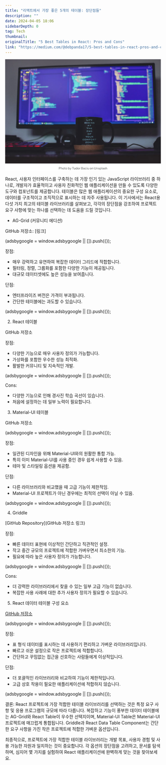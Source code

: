 ```yaml
---
title: "리액트에서 가장 좋은 5개의 테이블: 장단점들"
description: ""
date: 2024-04-05 18:06
sidebarDepth: 0
tag: Tech
thumbnail: 
originalTitle: "5 Best Tables in React: Pros and Cons"
link: "https://medium.com/@debpanda17/5-best-tables-in-react-pros-and-cons-5c5d08cfe69a"
---
```



![React에서 가장 좋은 테이블 5선: 장단점](./img/5BestTablesinReactProsandCons_0.png)

React, 사용자 인터페이스를 구축하는 데 가장 인기 있는 JavaScript 라이브러리 중 하나로, 개발자가 효율적이고 사용자 친화적인 웹 애플리케이션을 만들 수 있도록 다양한 도구와 컴포넌트를 제공합니다. 테이블은 많은 웹 애플리케이션의 중요한 구성 요소로, 데이터를 구조적이고 조직적으로 표시하는 데 자주 사용됩니다. 이 기사에서는 React용 다섯 가지 최고의 테이블 라이브러리를 살펴보고, 각각의 장단점을 강조하여 프로젝트 요구 사항에 맞는 하나를 선택하는 데 도움을 드릴 것입니다.

- AG-Grid (커뮤니티 에디션)

GitHub 저장소: [링크]

<!-- ui-log 수평형 -->
<ins class="adsbygoogle"
  style="display:block"
  data-ad-client="ca-pub-4877378276818686"
  data-ad-slot="9743150776"
  data-ad-format="auto"
  data-full-width-responsive="true"></ins>
<component is="script">
(adsbygoogle = window.adsbygoogle || []).push({});
</component>

장점:

- 매우 강력하고 유연하여 복잡한 데이터 그리드에 적합합니다.
- 필터링, 정렬, 그룹화를 포함한 다양한 기능이 제공됩니다.
- 대규모 데이터셋에도 높은 성능을 보여줍니다.

단점:

- 엔터프라이즈 버전은 가격이 부과됩니다.
- 간단한 테이블에는 과도할 수 있습니다.

<!-- ui-log 수평형 -->
<ins class="adsbygoogle"
  style="display:block"
  data-ad-client="ca-pub-4877378276818686"
  data-ad-slot="9743150776"
  data-ad-format="auto"
  data-full-width-responsive="true"></ins>
<component is="script">
(adsbygoogle = window.adsbygoogle || []).push({});
</component>

2. React 테이블

GitHub 저장소

장점:

- 다양한 기능으로 매우 사용자 정의가 가능합니다.
- 가상화를 포함한 우수한 성능 최적화.
- 활발한 커뮤니티 및 지속적인 개발.

<!-- ui-log 수평형 -->
<ins class="adsbygoogle"
  style="display:block"
  data-ad-client="ca-pub-4877378276818686"
  data-ad-slot="9743150776"
  data-ad-format="auto"
  data-full-width-responsive="true"></ins>
<component is="script">
(adsbygoogle = window.adsbygoogle || []).push({});
</component>

Cons:

- 다양한 기능으로 인해 경사진 학습 곡선이 있습니다.
- 처음에 설정하는 데 일부 노력이 필요합니다.

3. Material-UI 테이블

GitHub 저장소

<!-- ui-log 수평형 -->
<ins class="adsbygoogle"
  style="display:block"
  data-ad-client="ca-pub-4877378276818686"
  data-ad-slot="9743150776"
  data-ad-format="auto"
  data-full-width-responsive="true"></ins>
<component is="script">
(adsbygoogle = window.adsbygoogle || []).push({});
</component>

장점:

- 일관된 디자인을 위해 Material-UI와의 원활한 통합 가능.
- 특히 이미 Material-UI를 사용 중인 경우 쉽게 사용할 수 있음.
- 테마 및 스타일링 옵션을 제공함.

단점:

- 다른 라이브러리와 비교했을 때 고급 기능이 제한적임.
- Material-UI 프로젝트가 아닌 경우에는 최적의 선택이 아닐 수 있음.

<!-- ui-log 수평형 -->
<ins class="adsbygoogle"
  style="display:block"
  data-ad-client="ca-pub-4877378276818686"
  data-ad-slot="9743150776"
  data-ad-format="auto"
  data-full-width-responsive="true"></ins>
<component is="script">
(adsbygoogle = window.adsbygoogle || []).push({});
</component>

4. Griddle

[GitHub Repository](GitHub 저장소 링크)

장점:

- 빠른 데이터 표현에 이상적인 간단하고 직관적인 설정.
- 작고 중간 규모의 프로젝트에 적합한 가벼우면서 최소한의 기능.
- 필요에 따라 높은 사용자 정의가 가능합니다.

<!-- ui-log 수평형 -->
<ins class="adsbygoogle"
  style="display:block"
  data-ad-client="ca-pub-4877378276818686"
  data-ad-slot="9743150776"
  data-ad-format="auto"
  data-full-width-responsive="true"></ins>
<component is="script">
(adsbygoogle = window.adsbygoogle || []).push({});
</component>

Cons:

- 더 강력한 라이브러리에서 찾을 수 있는 일부 고급 기능이 없습니다.
- 복잡한 사용 사례에 대한 추가 사용자 정의가 필요할 수 있습니다.

5. React 데이터 테이블 구성 요소

[GitHub 저장소](링크)

<!-- ui-log 수평형 -->
<ins class="adsbygoogle"
  style="display:block"
  data-ad-client="ca-pub-4877378276818686"
  data-ad-slot="9743150776"
  data-ad-format="auto"
  data-full-width-responsive="true"></ins>
<component is="script">
(adsbygoogle = window.adsbygoogle || []).push({});
</component>

장점:

- 표 형식 데이터를 표시하는 데 사용하기 편리하고 가벼운 라이브러리입니다.
- 빠르고 쉬운 설정으로 작은 프로젝트에 적합합니다.
- 간단하고 꾸밈없는 접근을 선호하는 사람들에게 이상적입니다.

단점:

- 더 포괄적인 라이브러리와 비교하여 기능이 제한적입니다.
- 고급 상호 작용이 필요한 애플리케이션에 적합하지 않습니다.

<!-- ui-log 수평형 -->
<ins class="adsbygoogle"
  style="display:block"
  data-ad-client="ca-pub-4877378276818686"
  data-ad-slot="9743150776"
  data-ad-format="auto"
  data-full-width-responsive="true"></ins>
<component is="script">
(adsbygoogle = window.adsbygoogle || []).push({});
</component>

결론: React 프로젝트에 가장 적합한 테이블 라이브러리를 선택하는 것은 특정 요구 사항 및 응용 프로그램의 규모에 따라 다릅니다. 복잡하고 기능이 풍부한 데이터 테이블에는 AG-Grid와 React Table이 우수한 선택지이며, Material-UI Table은 Material-UI 프로젝트에 매끄럽게 통합됩니다. Griddle과 React Data Table Component는 간단한 요구 사항을 가진 작은 프로젝트에 적합한 가벼운 옵션입니다.

최종적으로, 프로젝트에 가장 적합한 테이블 라이브러리는 개발 목표, 사용자 경험 및 사용 가능한 자원과 일치하는 것이 중요합니다. 각 옵션의 장단점을 고려하고, 문서를 탐색하며, 심지어 몇 가지를 실험하여 React 애플리케이션에 완벽하게 맞는 것을 찾아보세요.